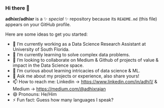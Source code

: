 ### Hi there 👋


**adhixr/adhixr** is a ✨ _special_ ✨ repository because its `README.md` (this file) appears on your GitHub profile.

Here are some ideas to get you started:

- 🔭 I’m currently working as a Data Science Research Assistant at University of South Florida.
- 🌱 I’m currently learning to solve complex data problems.
- 👯 I’m looking to collaborate on Medium & Github of projects of value & impact in the Data Science space.
- 🤔 I’m curious about learning intricacies of data science & ML.
- 💬 Ask me about my projects or experience, also share yours! 
- 📫 How to reach me: Linkedin -> https://www.linkedin.com/in/adhi1/ & Medium -> https://medium.com/@adhixrajan
- 😄 Pronouns: He/Him
- ⚡ Fun fact: Guess how many languages I speak? 

